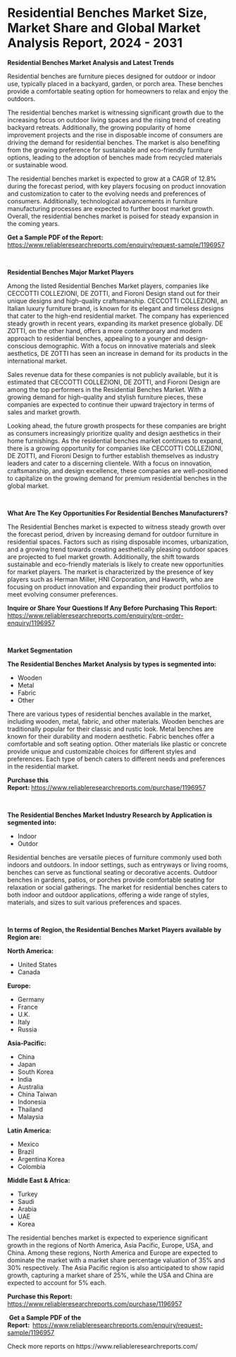<p><h1>Residential Benches Market Size, Market Share and Global Market Analysis Report, 2024 - 2031</h1></p><p><strong>Residential Benches Market Analysis and Latest Trends</strong></p>
<p><p>Residential benches are furniture pieces designed for outdoor or indoor use, typically placed in a backyard, garden, or porch area. These benches provide a comfortable seating option for homeowners to relax and enjoy the outdoors.</p><p>The residential benches market is witnessing significant growth due to the increasing focus on outdoor living spaces and the rising trend of creating backyard retreats. Additionally, the growing popularity of home improvement projects and the rise in disposable income of consumers are driving the demand for residential benches. The market is also benefiting from the growing preference for sustainable and eco-friendly furniture options, leading to the adoption of benches made from recycled materials or sustainable wood.</p><p>The residential benches market is expected to grow at a CAGR of 12.8% during the forecast period, with key players focusing on product innovation and customization to cater to the evolving needs and preferences of consumers. Additionally, technological advancements in furniture manufacturing processes are expected to further boost market growth. Overall, the residential benches market is poised for steady expansion in the coming years.</p></p>
<p><strong>Get a Sample PDF of the Report:&nbsp;</strong> <a href="https://www.reliableresearchreports.com/enquiry/request-sample/1196957">https://www.reliableresearchreports.com/enquiry/request-sample/1196957</a></p>
<p>&nbsp;</p>
<p><strong>Residential Benches Major Market Players</strong></p>
<p><p>Among the listed Residential Benches Market players, companies like CECCOTTI COLLEZIONI, DE ZOTTI, and Fioroni Design stand out for their unique designs and high-quality craftsmanship. CECCOTTI COLLEZIONI, an Italian luxury furniture brand, is known for its elegant and timeless designs that cater to the high-end residential market. The company has experienced steady growth in recent years, expanding its market presence globally. DE ZOTTI, on the other hand, offers a more contemporary and modern approach to residential benches, appealing to a younger and design-conscious demographic. With a focus on innovative materials and sleek aesthetics, DE ZOTTI has seen an increase in demand for its products in the international market.</p><p>Sales revenue data for these companies is not publicly available, but it is estimated that CECCOTTI COLLEZIONI, DE ZOTTI, and Fioroni Design are among the top performers in the Residential Benches Market. With a growing demand for high-quality and stylish furniture pieces, these companies are expected to continue their upward trajectory in terms of sales and market growth. </p><p>Looking ahead, the future growth prospects for these companies are bright as consumers increasingly prioritize quality and design aesthetics in their home furnishings. As the residential benches market continues to expand, there is a growing opportunity for companies like CECCOTTI COLLEZIONI, DE ZOTTI, and Fioroni Design to further establish themselves as industry leaders and cater to a discerning clientele. With a focus on innovation, craftsmanship, and design excellence, these companies are well-positioned to capitalize on the growing demand for premium residential benches in the global market.</p></p>
<p>&nbsp;</p>
<p><strong>What Are The Key Opportunities For Residential Benches Manufacturers?</strong></p>
<p><p>The Residential Benches market is expected to witness steady growth over the forecast period, driven by increasing demand for outdoor furniture in residential spaces. Factors such as rising disposable incomes, urbanization, and a growing trend towards creating aesthetically pleasing outdoor spaces are projected to fuel market growth. Additionally, the shift towards sustainable and eco-friendly materials is likely to create new opportunities for market players. The market is characterized by the presence of key players such as Herman Miller, HNI Corporation, and Haworth, who are focusing on product innovation and expanding their product portfolios to meet evolving consumer preferences.</p></p>
<p><strong>Inquire or Share Your Questions If Any Before Purchasing This Report:</strong> <a href="https://www.reliableresearchreports.com/enquiry/pre-order-enquiry/1196957">https://www.reliableresearchreports.com/enquiry/pre-order-enquiry/1196957</a></p>
<p>&nbsp;</p>
<p><strong>Market Segmentation</strong></p>
<p><strong>The Residential Benches Market Analysis by types is segmented into:</strong></p>
<p><ul><li>Wooden</li><li>Metal</li><li>Fabric</li><li>Other</li></ul></p>
<p><p>There are various types of residential benches available in the market, including wooden, metal, fabric, and other materials. Wooden benches are traditionally popular for their classic and rustic look. Metal benches are known for their durability and modern aesthetic. Fabric benches offer a comfortable and soft seating option. Other materials like plastic or concrete provide unique and customizable choices for different styles and preferences. Each type of bench caters to different needs and preferences in the residential market.</p></p>
<p><strong>Purchase this Report:&nbsp;</strong><a href="https://www.reliableresearchreports.com/purchase/1196957">https://www.reliableresearchreports.com/purchase/1196957</a></p>
<p>&nbsp;</p>
<p><strong>The Residential Benches Market Industry Research by Application is segmented into:</strong></p>
<p><ul><li>Indoor</li><li>Outdor</li></ul></p>
<p><p>Residential benches are versatile pieces of furniture commonly used both indoors and outdoors. In indoor settings, such as entryways or living rooms, benches can serve as functional seating or decorative accents. Outdoor benches in gardens, patios, or porches provide comfortable seating for relaxation or social gatherings. The market for residential benches caters to both indoor and outdoor applications, offering a wide range of styles, materials, and sizes to suit various preferences and spaces.</p></p>
<p>&nbsp;</p>
<p><strong>In terms of Region, the Residential Benches Market Players available by Region are:</strong></p>
<p>
    <p> <strong> North America: </strong>
        <ul>
            <li>United States</li>
            <li>Canada</li>
        </ul>
        </p> 
    <p> <strong> Europe: </strong>
        <ul>
            <li>Germany</li>
            <li>France</li>
            <li>U.K.</li>
            <li>Italy</li>
            <li>Russia</li>
        </ul>
        </p> 
    <p> <strong> Asia-Pacific: </strong>
        <ul>
            <li>China</li>
            <li>Japan</li>
            <li>South Korea</li>
            <li>India</li>
            <li>Australia</li>
            <li>China Taiwan</li>
            <li>Indonesia</li>
            <li>Thailand</li>
            <li>Malaysia</li>
        </ul>
        </p> 
    <p> <strong> Latin America: </strong>
        <ul>
            <li>Mexico</li>
            <li>Brazil</li>
            <li>Argentina Korea</li>
            <li>Colombia</li>
        </ul>
        </p> 
    <p> <strong> Middle East & Africa: </strong>
        <ul>
            <li>Turkey</li>
            <li>Saudi</li>
            <li>Arabia</li>
            <li>UAE</li>
            <li>Korea</li>
        </ul>
    </p>
    </p>
<p><p>The residential benches market is expected to experience significant growth in the regions of North America, Asia Pacific, Europe, USA, and China. Among these regions, North America and Europe are expected to dominate the market with a market share percentage valuation of 35% and 30% respectively. The Asia Pacific region is also anticipated to show rapid growth, capturing a market share of 25%, while the USA and China are expected to account for 5% each.</p></p>
<p><strong>Purchase this Report: </strong><a href="https://www.reliableresearchreports.com/purchase/1196957">https://www.reliableresearchreports.com/purchase/1196957</a></p>
<p>&nbsp;<strong>Get a Sample PDF of the Report:&nbsp;&nbsp;</strong><a href="https://www.reliableresearchreports.com/enquiry/request-sample/1196957">https://www.reliableresearchreports.com/enquiry/request-sample/1196957</a></p>
<p><strong></strong></p>
<p>Check more reports on https://www.reliableresearchreports.com/</p>